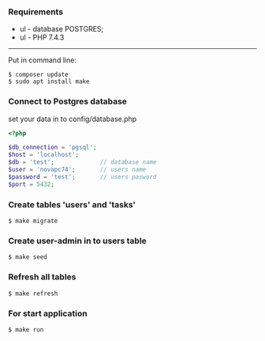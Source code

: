 ### Requirements

- ul - database POSTGRES;
- ul - PHP 7.4.3
***
Put in command line:
```
$ composer update
$ sudo apt install make
```

### Connect to Postgres database
set your data in to config/database.php
```php
<?php

$db_connection = 'pgsql';
$host = 'localhost';
$db = 'test';             // database name
$user = 'novapc74';       // users name
$password = 'test';       // users pasword
$port = 5432;
```
### Create tables 'users' and 'tasks'
```
$ make migrate
```
### Create user-admin in to users table
```
$ make seed
```
### Refresh all tables
```
$ make refresh
```
### For start application
```
$ make run
```
